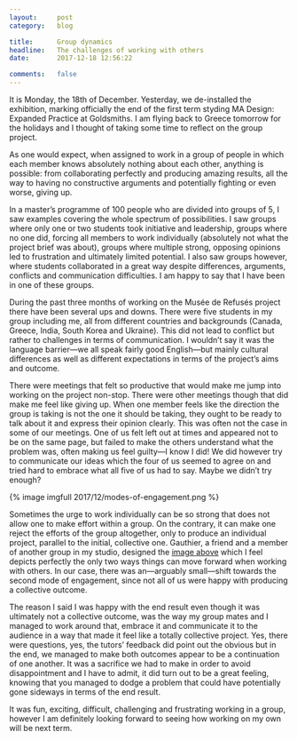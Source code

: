 ```yaml
---
layout:     post
category:   blog

title:      Group dynamics
headline:   The challenges of working with others
date:       2017-12-18 12:56:22

comments:   false
---
```

It is Monday, the 18th of December. Yesterday, we de-installed the exhibition, marking officially the end of the first term styding MA Design: Expanded Practice at Goldsmiths. I am flying back to Greece tomorrow for the holidays and I thought of taking some time to reflect on the group project.

As one would expect, when assigned to work in a group of people in which each member knows absolutely nothing about each other, anything is possible: from collaborating perfectly and producing amazing results, all the way to having no constructive arguments and potentially fighting or even worse, giving up.

In a master’s programme of 100 people who are divided into groups of 5, I saw examples covering the whole spectrum of possibilities. I saw groups where only one or two students took initiative and leadership, groups where no one did, forcing all members to work individually (absolutely not what the project brief was about), groups where multiple strong, opposing opinions led to frustration and ultimately limited potential. I also saw groups however, where students collaborated in a great way despite differences, arguments, conflicts and communication difficulties. I am happy to say that I have been in one of these groups.

During the past three months of working on the Musée de Refusés project there have been several ups and downs. There were five students in my group including me, all from different countries and backgrounds (Canada, Greece, India, South Korea and Ukraine). This did not lead to conflict but rather to challenges in terms of communication. I wouldn’t say it was the language barrier—we all speak fairly good English—but mainly cultural differences as well as different expectations in terms of the project’s aims and outcome.

There were meetings that felt so productive that would make me jump into working on the project non-stop. There were other meetings though that did make me feel like giving up. When one member feels like the direction the group is taking is not the one it should be taking, they ought to be ready to talk about it and express their opinion clearly. This was often not the case in some of our meetings. One of us felt left out at times and appeared not to be on the same page, but failed to make the others understand what the problem was, often making us feel guilty—I know I did! We did however try to communicate our ideas which the four of us seemed to agree on and tried hard to embrace what all five of us had to say. Maybe we didn’t try enough?

{% image imgfull 2017/12/modes-of-engagement.png %}

Sometimes the urge to work individually can be so strong that does not allow one to make effort within a group. On the contrary, it can make one reject the efforts of the group altogether, only to produce an individual project, parallel to the initial, collective one. Gauthier, a friend and a member of another group in my studio, designed the [image above](https://medium.com/@Gauthier.Roussilhe/notes-from-goldsmiths-3-1c70a1edcfde) which I feel depicts perfectly the only two ways things can move forward when working with others. In our case, there was an—arguably small—shift towards the second mode of engagement, since not all of us were happy with producing a collective outcome.

The reason I said I was happy with the end result even though it was ultimately not a collective outcome, was the way my group mates and I managed to work around that, embrace it and communicate it to the audience in a way that made it feel like a totally collective project. Yes, there were questions, yes, the tutors’ feedback did point out the obvious but in the end, we managed to make both outcomes appear to be a continuation of one another. It was a sacrifice we had to make in order to avoid disappointment and I have to admit, it did turn out to be a great feeling, knowing that you managed to dodge a problem that could have potentially gone sideways in terms of the end result.

It was fun, exciting, difficult, challenging and frustrating working in a group, however I am definitely looking forward to seeing how working on my own will be next term.